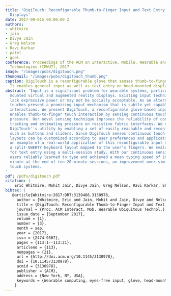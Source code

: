 ```yaml
---
title: 'DigiTouch: Reconfigurable Thumb-to-Finger Input and Text Entry on Head-mounted
  Displays'
date: 2017-09-015 00:00:00 Z
authors:
- whitmire
- jain
- Divye Jain
- Greg Nelson
- Ravi Karkar
- patel
- goel
conference: Proceedings of the ACM on Interactive, Mobile, Wearable and Ubiquitous
  Technologies (IMWUT), 2017
image: "/images/pubs/digitouch.png"
thumbnail: "/images/pubs/digitouch_thumb.png"
caption: DigiTouch is a reconfigurable glove that senses thumb-to-finger touches.
  It enables general input as well as text entry on head-mounted displays.
abstract: 'Input is a significant problem for wearable systems, particularly for head
  mounted virtual and augmented reality displays. Existing input techniques either
  lack expressive power or may not be socially acceptable. As an alternative, thumb-to-finger
  touches present a promising input mechanism that is subtle yet capable of complex
  interactions. We present DigiTouch, a reconfigurable glove-based input device that
  enables thumb-to-finger touch interaction by sensing continuous touch position and
  pressure. Our novel sensing technique improves the reliability of continuous touch
  tracking and estimating pressure on resistive fabric interfaces. We demonstrate
  DigiTouch''s utility by enabling a set of easily reachable and reconfigurable widgets
  such as buttons and sliders. Since DigiTouch senses continuous touch position, widget
  layouts can be customized according to user preferences and application needs. As
  an example of a real-world application of this reconfigurable input device, we examine
  a split-QWERTY keyboard layout mapped to the user’s fingers. We evaluate DigiTouch
  for text entry using a multi-session study. With our continuous sensing method,
  users reliably learned to type and achieved a mean typing speed of 16.0 words per
  minute at the end of ten 20-minute sessions, an improvement over similar wearable
  touch systems.
'
pdf: /pdfs/digitouch.pdf
citation: |
    Eric Whitmire, Mohit Jain, Divye Jain, Greg Nelson, Ravi Karkar, Shwetak Patel, and Mayank Goel. 2017. DigiTouch: Reconfigurable Thumb-to-Finger Input and Text Entry on Head-mounted Displays. Proc. ACM Interact. Mob. Wearable Ubiquitous Technol. 1, 3, Article 113 (September 2017), 21 pages. DOI: https://doi.org/10.1145/3130978
bibtex: |
   @article{Whitmire:2017:DRT:3139486.3130978,
     author = {Whitmire, Eric and Jain, Mohit and Jain, Divye and Nelson, Greg and Karkar, Ravi and Patel, Shwetak and Goel, Mayank},
     title = {DigiTouch: Reconfigurable Thumb-to-Finger Input and Text Entry on Head-mounted Displays},
     journal = {Proc. ACM Interact. Mob. Wearable Ubiquitous Technol.},
     issue_date = {September 2017},
     volume = {1},
     number = {3},
     month = sep,
     year = {2017},
     issn = {2474-9567},
     pages = {113:1--113:21},
     articleno = {113},
     numpages = {21},
     url = {http://doi.acm.org/10.1145/3130978},
     doi = {10.1145/3130978},
     acmid = {3130978},
     publisher = {ACM},
     address = {New York, NY, USA},
     keywords = {Wearable computing, eyes-free input, glove, head-mounted displays, thumb-to-finger},
    }
---
```

